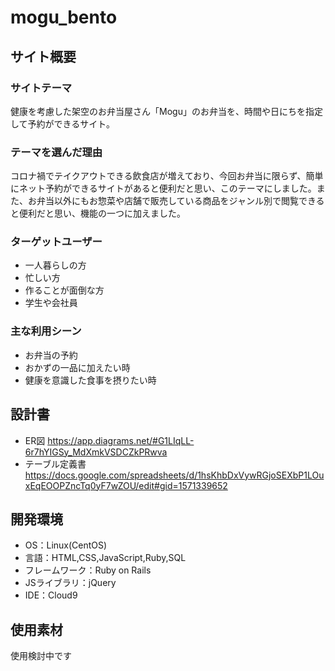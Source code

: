 # mogu_bento

## サイト概要
### サイトテーマ
健康を考慮した架空のお弁当屋さん「Mogu」のお弁当を、時間や日にちを指定して予約ができるサイト。


### テーマを選んだ理由
コロナ禍でテイクアウトできる飲食店が増えており、今回お弁当に限らず、簡単にネット予約ができるサイトがあると便利だと思い、このテーマにしました。また、お弁当以外にもお惣菜や店舗で販売している商品をジャンル別で閲覧できると便利だと思い、機能の一つに加えました。

### ターゲットユーザー
- 一人暮らしの方
- 忙しい方
- 作ることが面倒な方
- 学生や会社員

### 主な利用シーン
- お弁当の予約
- おかずの一品に加えたい時
- 健康を意識した食事を摂りたい時

## 設計書
- ER図
https://app.diagrams.net/#G1LIqLL-6r7hYIGSy_MdXmkVSDCZkPRwva
- テーブル定義書
https://docs.google.com/spreadsheets/d/1hsKhbDxVywRGjoSEXbP1LOuxEqEOOPZncTq0yF7wZOU/edit#gid=1571339652

## 開発環境
- OS：Linux(CentOS)
- 言語：HTML,CSS,JavaScript,Ruby,SQL
- フレームワーク：Ruby on Rails
- JSライブラリ：jQuery
- IDE：Cloud9

## 使用素材
使用検討中です